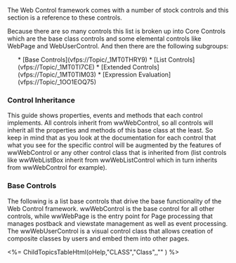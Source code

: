 ﻿The Web Control framework comes with a number of stock controls and this section is a reference to these controls.

Because there are so many controls this list is broken up into Core Controls which are the base class controls and some elemental controls like WebPage and WebUserControl. And then there are the following subgroups:

<ul>
* [Base Controls](vfps://Topic/_1MT0THRY9)
* [List Controls](vfps://Topic/_1MT0TI7CE)
* [Extended Controls](vfps://Topic/_1MT0TIM03)
* [Expression Evaluation](vfps://Topic/_1OO1EOQ75)
</ul>

### Control Inheritance
This guide shows properties, events and methods that each control implements. All controls inherit from wwWebControl, so all controls will inherit all the properties and methods of this base class at the least. So keep in mind that as you look at the documentation for each control that what you see for the specific control will be augmented by the features of wwWebControl or any other control class that is inherited from (list controls like wwWebListBox inherit from wwWebListControl which in turn inherits from wwWebControl for example).

### Base Controls
The following is a list base controls that drive the base functionality of the Web Control framework. wwWebControl is the base control for all other controls, while wwWebPage is the entry point for Page processing that manages postback and viewstate management as well as event processing. The wwWebUserControl is a visual control class that allows creation of composite classes by users and embed them into other pages. 

<%= ChildTopicsTableHtml(oHelp,"CLASS","Class",,"" ) %>